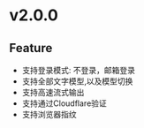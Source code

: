 # v2.0.0

## Feature
  - 支持登录模式: 不登录，邮箱登录
  - 支持全部文字模型,以及模型切换
  - 支持高速流式输出
  - 支持通过Cloudflare验证
  - 支持浏览器指纹